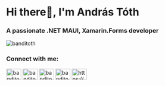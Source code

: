 <h1>Hi there👋, I'm András Tóth</h1>
<h3>A passionate .NET MAUI, Xamarin.Forms developer</h3>

<p align="left"> <img src="https://komarev.com/ghpvc/?username=banditoth&label=Profile%20views&color=0e75b6&style=flat" alt="banditoth" /></p>

<h3 align="left">Connect with me:</h3>
<p align="left">
<a href="https://twitter.com/banditoth_" target="blank"><img align="center" src="https://raw.githubusercontent.com/rahuldkjain/github-profile-readme-generator/master/src/images/icons/Social/twitter.svg" alt="banditoth_" height="30" width="40" /></a>
<a href="https://stackoverflow.com/users/banditoth" target="blank"><img align="center" src="https://raw.githubusercontent.com/rahuldkjain/github-profile-readme-generator/master/src/images/icons/Social/stack-overflow.svg" alt="banditoth" height="30" width="40" /></a>
<a href="https://instagram.com/banditoth" target="blank"><img align="center" src="https://raw.githubusercontent.com/rahuldkjain/github-profile-readme-generator/master/src/images/icons/Social/instagram.svg" alt="banditoth" height="30" width="40" /></a>
<a href="https://www.youtube.com/c/banditoth" target="blank"><img align="center" src="https://raw.githubusercontent.com/rahuldkjain/github-profile-readme-generator/master/src/images/icons/Social/youtube.svg" alt="banditoth" height="30" width="40" /></a>
<a href="/https://www.banditoth.net/feed" target="blank"><img align="center" src="https://raw.githubusercontent.com/rahuldkjain/github-profile-readme-generator/master/src/images/icons/Social/rss.svg" alt="https://www.banditoth.net/feed" height="30" width="40" /></a>
</p>
